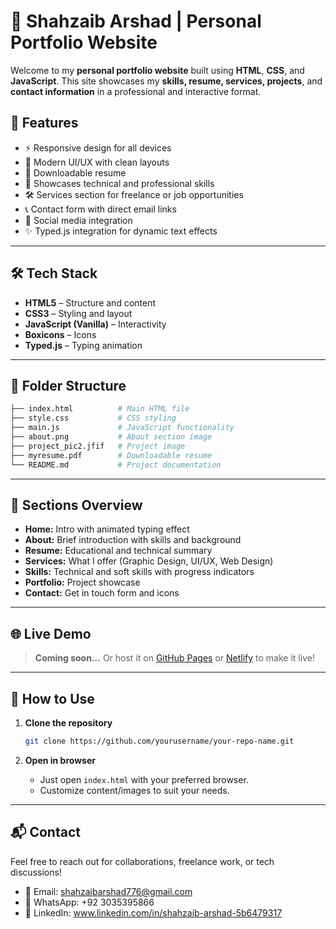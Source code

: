 # 💼 Shahzaib Arshad | Personal Portfolio Website

Welcome to my **personal portfolio website** built using **HTML**, **CSS**, and **JavaScript**. This site showcases my **skills, resume, services, projects**, and **contact information** in a professional and interactive format.


## 🚀 Features

* ⚡ Responsive design for all devices
* 🎨 Modern UI/UX with clean layouts
* 📜 Downloadable resume
* 🧠 Showcases technical and professional skills
* 🛠 Services section for freelance or job opportunities
* 📞 Contact form with direct email links
* 🔗 Social media integration
* ✨ Typed.js integration for dynamic text effects

---

## 🛠️ Tech Stack

* **HTML5** – Structure and content
* **CSS3** – Styling and layout
* **JavaScript (Vanilla)** – Interactivity
* **Boxicons** – Icons
* **Typed.js** – Typing animation

---

## 📁 Folder Structure

```bash
├── index.html          # Main HTML file
├── style.css           # CSS styling
├── main.js             # JavaScript functionality
├── about.png           # About section image
├── project_pic2.jfif   # Project image
├── myresume.pdf        # Downloadable resume
└── README.md           # Project documentation
```

---

## 📸 Sections Overview

* **Home:** Intro with animated typing effect
* **About:** Brief introduction with skills and background
* **Resume:** Educational and technical summary
* **Services:** What I offer (Graphic Design, UI/UX, Web Design)
* **Skills:** Technical and soft skills with progress indicators
* **Portfolio:** Project showcase
* **Contact:** Get in touch form and icons

---

## 🌐 Live Demo

> **Coming soon...**
> Or host it on [GitHub Pages](https://pages.github.com/) or [Netlify](https://www.netlify.com/) to make it live!

---

## 🔧 How to Use

1. **Clone the repository**

   ```bash
   git clone https://github.com/yourusername/your-repo-name.git
   ```

2. **Open in browser**

   * Just open `index.html` with your preferred browser.
   * Customize content/images to suit your needs.

---

## 📬 Contact

Feel free to reach out for collaborations, freelance work, or tech discussions!

* 📧 Email: [shahzaibarshad776@gmail.com](mailto:shahzaibarshad776@gmail.com)
* 📱 WhatsApp: +92 3035395866
* 🔗 LinkedIn: www.linkedin.com/in/shahzaib-arshad-5b6479317
